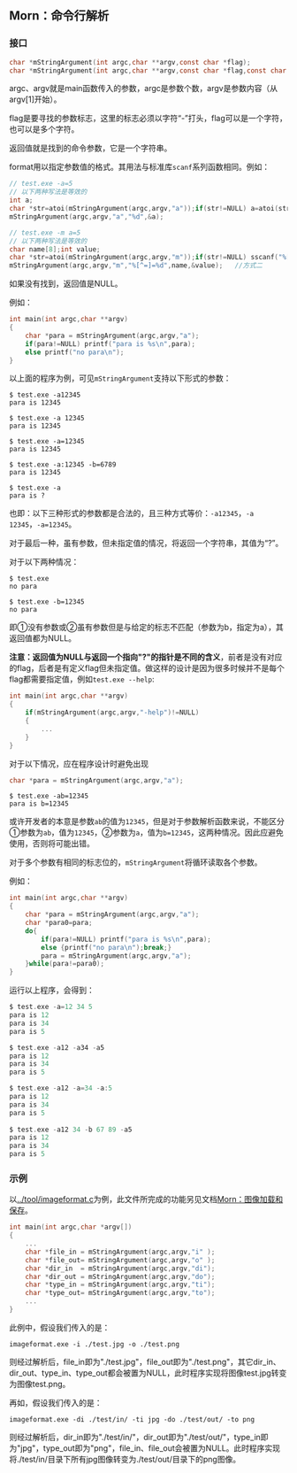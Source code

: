 ## Morn：命令行解析



### 接口

```c
char *mStringArgument(int argc,char **argv,const char *flag);
char *mStringArgument(int argc,char **argv,const char *flag,const char *format,...);
```

argc、argv就是main函数传入的参数，argc是参数个数，argv是参数内容（从argv[1]开始）。

flag是要寻找的参数标志，这里的标志必须以字符“-”打头，flag可以是一个字符，也可以是多个字符。

返回值就是找到的命令参数，它是一个字符串。

format用以指定参数值的格式。其用法与标准库`scanf`系列函数相同。例如：

```c
// test.exe -a=5
// 以下两种写法是等效的
int a;
char *str=atoi(mStringArgument(argc,argv,"a"));if(str!=NULL) a=atoi(str);//方式1
mStringArgument(argc,argv,"a","%d",&a);						    	     //方式2

// test.exe -m a=5
// 以下两种写法是等效的
char name[8];int value;
char *str=atoi(mStringArgument(argc,argv,"m"));if(str!=NULL) sscanf("%[^=]=%d",name,&value);   //方式1
mStringArgument(argc,argv,"m","%[^=]=%d",name,&value);   //方式二
```

如果没有找到，返回值是NULL。

例如：

```c
int main(int argc,char **argv)
{
    char *para = mStringArgument(argc,argv,"a");
    if(para!=NULL) printf("para is %s\n",para);
    else printf("no para\n");
}
```

以上面的程序为例，可见`mStringArgument`支持以下形式的参数：

```
$ test.exe -a12345
para is 12345

$ test.exe -a 12345
para is 12345

$ test.exe -a=12345
para is 12345

$ test.exe -a:12345 -b=6789
para is 12345

$ test.exe -a
para is ?
```

也即：以下三种形式的参数都是合法的，且三种方式等价：`-a12345`，`-a 12345`，`-a=12345`。

对于最后一种，虽有参数，但未指定值的情况，将返回一个字符串，其值为“?”。

对于以下两种情况：

```
$ test.exe
no para

$ test.exe -b=12345
no para
```

即①没有参数或②虽有参数但是与给定的标志不匹配（参数为b，指定为a），其返回值都为NULL。

**注意：返回值为NULL与返回一个指向"?"的指针是不同的含义**，前者是没有对应的flag，后者是有定义flag但未指定值。做这样的设计是因为很多时候并不是每个flag都需要指定值，例如`test.exe --help`:

```c
int main(int argc,char **argv)
{
    if(mStringArgument(argc,argv,"-help")!=NULL)
    {
        ...
    }
}
```



对于以下情况，应在程序设计时避免出现

```c
char *para = mStringArgument(argc,argv,"a");
```

```
$ test.exe -ab=12345
para is b=12345
```

或许开发者的本意是参数`ab`的值为`12345`，但是对于参数解析函数来说，不能区分①参数为`ab`，值为`12345`，②参数为`a`，值为`b=12345`，这两种情况。因此应避免使用，否则将可能出错。



对于多个参数有相同的标志位的，`mStringArgument`将循环读取各个参数。

例如：

```c
int main(int argc,char **argv)
{
    char *para = mStringArgument(argc,argv,"a");
    char *para0=para; 
    do{
        if(para!=NULL) printf("para is %s\n",para);
        else {printf("no para\n");break;}
        para = mStringArgument(argc,argv,"a");
    }while(para!=para0);
}
```

运行以上程序，会得到：

```c
$ test.exe -a=12 34 5
para is 12
para is 34
para is 5

$ test.exe -a12 -a34 -a5
para is 12
para is 34
para is 5

$ test.exe -a12 -a=34 -a:5
para is 12
para is 34
para is 5
    
$ test.exe -a12 34 -b 67 89 -a5
para is 12
para is 34
para is 5
```



### 示例

以[../tool/imageformat.c](../tool/imageformat.c)为例，此文件所完成的功能另见文档[Morn：图像加载和保存](Morn：图像加载和保存)。

```c
int main(int argc,char *argv[])
{
    ...
    char *file_in = mStringArgument(argc,argv,"i" );
    char *file_out= mStringArgument(argc,argv,"o" );
    char *dir_in  = mStringArgument(argc,argv,"di");
    char *dir_out = mStringArgument(argc,argv,"do");
    char *type_in = mStringArgument(argc,argv,"ti");
    char *type_out= mStringArgument(argc,argv,"to");
    ...
}
```

此例中，假设我们传入的是：

```
imageformat.exe -i ./test.jpg -o ./test.png
```

则经过解析后，file_in即为"./test.jpg"，file_out即为"./test.png"，其它dir_in、dir_out、type_in、type_out都会被置为NULL，此时程序实现将图像test.jpg转变为图像test.png。

再如，假设我们传入的是：

```
imageformat.exe -di ./test/in/ -ti jpg -do ./test/out/ -to png
```

则经过解析后，dir_in即为"./test/in/"，dir_out即为"./test/out/"，type_in即为"jpg"，type_out即为"png"，file_in、file_out会被置为NULL。此时程序实现将./test/in/目录下所有jpg图像转变为./test/out/目录下的png图像。

